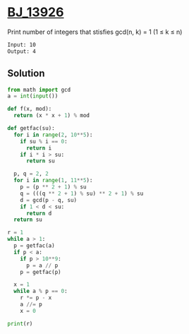 # [BJ_13926](https://acmicpc.net/problem/13926)

Print number of integers that stisfies gcd(n, k) = 1 (1 ≤ k ≤ n)

```txt
Input: 10
Output: 4
```

## Solution

```py
from math import gcd
a = int(input())

def f(x, mod):
  return (x * x + 1) % mod

def getfac(su):
  for i in range(2, 10**5):
    if su % i == 0:
      return i
    if i * i > su:
      return su

  p, q = 2, 2
  for i in range(1, 11**5):
    p = (p ** 2 + 1) % su
    q = (((q ** 2 + 1) % su) ** 2 + 1) % su
    d = gcd(p - q, su)
    if 1 < d < su:
      return d
  return su

r = 1
while a > 1:
  p = getfac(a)
  if p < a:
    if p > 10**9:
      p = a // p
    p = getfac(p)

  x = 1
  while a % p == 0:
    r *= p - x
    a //= p
    x = 0

print(r)
```
